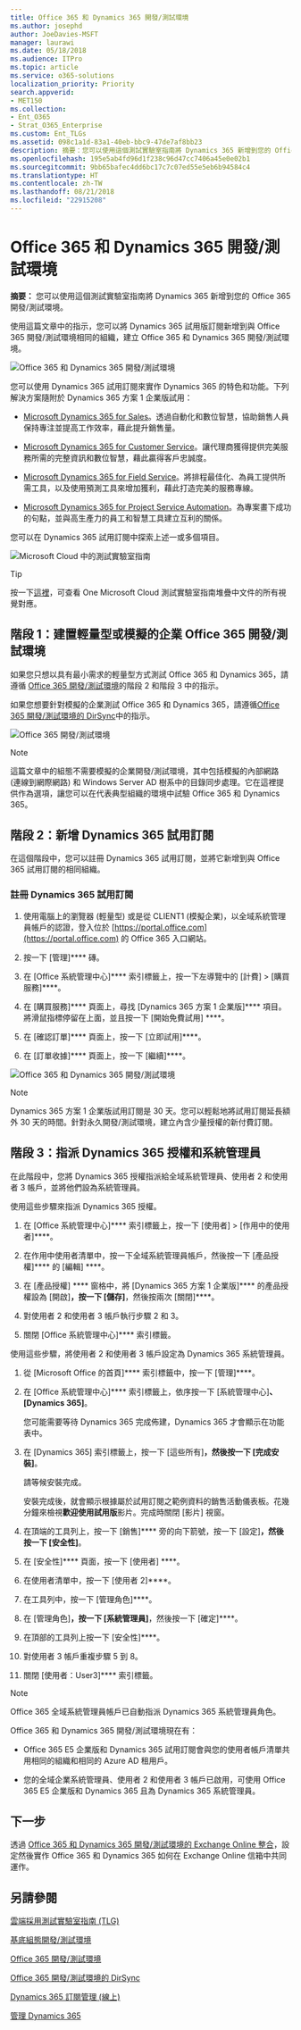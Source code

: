 ```yaml
---
title: Office 365 和 Dynamics 365 開發/測試環境
ms.author: josephd
author: JoeDavies-MSFT
manager: laurawi
ms.date: 05/18/2018
ms.audience: ITPro
ms.topic: article
ms.service: o365-solutions
localization_priority: Priority
search.appverid:
- MET150
ms.collection:
- Ent_O365
- Strat_O365_Enterprise
ms.custom: Ent_TLGs
ms.assetid: 098c1a1d-83a1-40eb-bbc9-47de7af8bb23
description: 摘要：您可以使用這個測試實驗室指南將 Dynamics 365 新增到您的 Office 365 開發/測試環境。
ms.openlocfilehash: 195e5ab4fd96d1f238c96d47cc7406a45e0e02b1
ms.sourcegitcommit: 9bb65bafec4dd6bc17c7c07ed55e5eb6b94584c4
ms.translationtype: HT
ms.contentlocale: zh-TW
ms.lasthandoff: 08/21/2018
ms.locfileid: "22915208"
---
```

# <a name="office-365-and-dynamics-365-devtest-environment"></a>Office 365 和 Dynamics 365 開發/測試環境

 **摘要：** 您可以使用這個測試實驗室指南將 Dynamics 365 新增到您的 Office 365 開發/測試環境。
  
使用這篇文章中的指示，您可以將 Dynamics 365 試用版訂閱新增到與 Office 365 開發/測試環境相同的組織，建立 Office 365 和 Dynamics 365 開發/測試環境。

![Office 365 和 Dynamics 365 開發/測試環境](media/o365-dynamics365-dev-test.png)
  
  
您可以使用 Dynamics 365 試用訂閱來實作 Dynamics 365 的特色和功能。下列解決方案隨附於 Dynamics 365 方案 1 企業版試用：
  
- [Microsoft Dynamics 365 for Sales](https://www.microsoft.com/dynamics365/sales)。透過自動化和數位智慧，協助銷售人員保持專注並提高工作效率，藉此提升銷售量。
    
- [Microsoft Dynamics 365 for Customer Service](https://www.microsoft.com/dynamics365/customer-service)。讓代理商獲得提供完美服務所需的完整資訊和數位智慧，藉此贏得客戶忠誠度。
    
- [Microsoft Dynamics 365 for Field Service](https://www.microsoft.com/dynamics365/field-service)。將排程最佳化、為員工提供所需工具，以及使用預測工具來增加獲利，藉此打造完美的服務專線。
    
- [Microsoft Dynamics 365 for Project Service Automation](https://www.microsoft.com/zh-TW/dynamics365/project-service-automation)。為專案畫下成功的句點，並與高生產力的員工和智慧工具建立互利的關係。
    
您可以在 Dynamics 365 試用訂閱中探索上述一或多個項目。
  
![Microsoft Cloud 中的測試實驗室指南](media/24ad0d1b-3274-40fb-972a-b8188b7268d1.png)
  
> [!TIP]
> 按一下[這裡](http://aka.ms/catlgstack)，可查看 One Microsoft Cloud 測試實驗室指南堆疊中文件的所有視覺對應。
  
## <a name="phase-1-build-out-your-lightweight-or-simulated-enterprise-office-365-devtest-environment"></a>階段 1：建置輕量型或模擬的企業 Office 365 開發/測試環境

如果您只想以具有最小需求的輕量型方式測試 Office 365 和 Dynamics 365，請遵循 [Office 365 開發/測試環境](office-365-dev-test-environment.md)的階段 2 和階段 3 中的指示。
  
如果您想要針對模擬的企業測試 Office 365 和 Dynamics 365，請遵循[Office 365 開發/測試環境的 DirSync](dirsync-for-your-office-365-dev-test-environment.md)中的指示。

![Office 365 開發/測試環境](media/48fb91aa-09b0-4020-a496-a8253920c45d.png)
  
> [!NOTE]
> 這篇文章中的組態不需要模擬的企業開發/測試環境，其中包括模擬的內部網路 (連線到網際網路) 和 Windows Server AD 樹系中的目錄同步處理。它在這裡提供作為選項，讓您可以在代表典型組織的環境中試驗 Office 365 和 Dynamics 365。 
  
## <a name="phase-2-add-a-dynamics-365-trial-subscription"></a>階段 2：新增 Dynamics 365 試用訂閱

在這個階段中，您可以註冊 Dynamics 365 試用訂閱，並將它新增到與 Office 365 試用訂閱的相同組織。
  
### <a name="sign-up-for-a-dynamics-365-trial-subscription"></a>註冊 Dynamics 365 試用訂閱

1. 使用電腦上的瀏覽器 (輕量型) 或是從 CLIENT1 (模擬企業)，以全域系統管理員帳戶的認證，登入位於 [https://portal.office.com](https://portal.office.com) 的 Office 365 入口網站。
    
2. 按一下 [管理]**** 磚。
    
3. 在 [Office 系統管理中心]**** 索引標籤上，按一下左導覽中的 [計費] > [購買服務]****。
    
4. 在 [購買服務]**** 頁面上，尋找 [Dynamics 365 方案 1 企業版]**** 項目。將滑鼠指標停留在上面，並且按一下 [開始免費試用] ****。
    
5. 在 [確認訂單]**** 頁面上，按一下 [立即試用]****。
    
6. 在 [訂單收據]**** 頁面上，按一下 [繼續]****。

![Office 365 和 Dynamics 365 開發/測試環境](media/o365-dynamics365-dev-test.png)
    
> [!NOTE]
> Dynamics 365 方案 1 企業版試用訂閱是 30 天。您可以輕鬆地將試用訂閱延長額外 30 天的時間。針對永久開發/測試環境，建立內含少量授權的新付費訂閱。 
  
## <a name="phase-3-assign-dynamics-365-licenses-and-system-administrators"></a>階段 3：指派 Dynamics 365 授權和系統管理員

在此階段中，您將 Dynamics 365 授權指派給全域系統管理員、使用者 2 和使用者 3 帳戶，並將他們設為系統管理員。
  
使用這些步驟來指派 Dynamics 365 授權。
  
1. 在 [Office 系統管理中心]**** 索引標籤上，按一下 [使用者] > [作用中的使用者]****。
    
2. 在作用中使用者清單中，按一下全域系統管理員帳戶，然後按一下 [產品授權]**** 的 [編輯] ****。
    
3. 在 [產品授權] **** 窗格中，將 [Dynamics 365 方案 1 企業版]**** 的產品授權設為 [開啟]****，按一下 [儲存]****，然後按兩次 [關閉]****。
    
4. 對使用者 2 和使用者 3 帳戶執行步驟 2 和 3。
    
5. 關閉 [Office 系統管理中心]**** 索引標籤。
    
使用這些步驟，將使用者 2 和使用者 3 帳戶設定為 Dynamics 365 系統管理員。
  
1. 從 [Microsoft Office 的首頁]**** 索引標籤中，按一下 [管理]****。
    
2. 在 [Office 系統管理中心]**** 索引標籤上，依序按一下 [系統管理中心]****、[Dynamics 365]****。
    
    您可能需要等待 Dynamics 365 完成佈建，Dynamics 365 才會顯示在功能表中。
    
3. 在 [Dynamics 365] 索引標籤上，按一下 [這些所有]****，然後按一下 [完成安裝]****。
    
    請等候安裝完成。
    
    安裝完成後，就會顯示根據屬於試用訂閱之範例資料的銷售活動儀表板。花幾分鐘來檢視**歡迎使用試用版**影片。完成時關閉 [影片] 視窗。
    
4. 在頂端的工具列上，按一下 [銷售]**** 旁的向下箭號，按一下 [設定]****，然後按一下 [安全性]****。
    
5. 在 [安全性]**** 頁面，按一下 [使用者] ****。
    
6. 在使用者清單中，按一下 [使用者 2]****。
    
7. 在工具列中，按一下 [管理角色]****。
    
8. 在 [管理角色]****，按一下 [系統管理員]****，然後按一下 [確定]****。
    
9. 在頂部的工具列上按一下 [安全性]****。
    
10. 對使用者 3 帳戶重複步驟 5 到 8。
    
11. 關閉 [使用者：User3]**** 索引標籤。
    
> [!NOTE]
> Office 365 全域系統管理員帳戶已自動指派 Dynamics 365 系統管理員角色。 
  
Office 365 和 Dynamics 365 開發/測試環境現在有：
  
- Office 365 E5 企業版和 Dynamics 365 試用訂閱會與您的使用者帳戶清單共用相同的組織和相同的 Azure AD 租用戶。
    
- 您的全域企業系統管理員、使用者 2 和使用者 3 帳戶已啟用，可使用 Office 365 E5 企業版和 Dynamics 365 且為 Dynamics 365 系統管理員。
    
## <a name="next-step"></a>下一步

透過 [Office 365 和 Dynamics 365 開發/測試環境的 Exchange Online 整合](exchange-online-integration-for-your-office-365-and-dynamics-365-dev-test-enviro.md)，設定然後實作 Office 365 和 Dynamics 365 如何在 Exchange Online 信箱中共同運作。
  
## <a name="see-also"></a>另請參閱

[雲端採用測試實驗室指南 (TLG)](cloud-adoption-test-lab-guides-tlgs.md)
  
[基底組態開發/測試環境](base-configuration-dev-test-environment.md)
  
[Office 365 開發/測試環境](office-365-dev-test-environment.md)
  
[Office 365 開發/測試環境的 DirSync](dirsync-for-your-office-365-dev-test-environment.md)

[Dynamics 365 訂閱管理 (線上)](https://technet.microsoft.com/library/jj679903.aspx)
  
[管理 Dynamics 365](https://technet.microsoft.com/library/dn531101.aspx)


